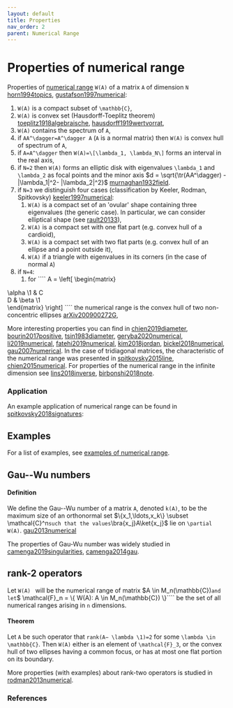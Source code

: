 ```yaml
---
layout: default
title: Properties
nav_order: 2
parent: Numerical Range
---
```


Properties of numerical range
=============================

Properties of [numerical range](/numerical-range/) ``W(A)`` of a matrix
``A`` of dimension ``N`` [horn1994topics](@cite), [gustafson1997numerical](@cite):

1.  ``W(A)`` is a compact subset of ``\mathbb{C}``,
2.  ``W(A)`` is convex set (Hausdorff-Toeplitz theorem) [toeplitz1918algebraische](@cite), [hausdorff1919wertvorrat](@cite),
3.  ``W(A)`` contains the spectrum of ``A``,
4.  if ``AA^\dagger=A^\dagger A`` (``A`` is a normal matrix) then
    ``W(A)`` is convex hull of spectrum of ``A``,
5.  if ``A=A^\dagger`` then ``W(A)=\[\lambda_1, \lambda_N\]`` forms
    an interval in the real axis,
6.  if ``N=2`` then ``W(A)`` forms an elliptic disk with eigenvalues
    ``\lambda_1`` and ``\lambda_2`` as focal points and the minor axis
    \$d = \sqrt{\tr(AA^\dagger) - \|\lambda_1\|^2-
    \|\lambda_2\|^2}\$ [murnaghan1932field](@cite).
7.  if ``N=3`` we distinguish four cases (classification by Keeler,
    Rodman, Spitkovsky) [keeler1997numerical](@cite):
    1.  ``W(A)`` is a compact set of an \'ovular\' shape containing
        three eigenvalues (the generic case). In particular, we can
        consider elliptical shape (see [rault20133](@cite)),
    2.  ``W(A)`` is a compact set with one flat part (e.g. convex hull
        of a cardioid),
    3.  ``W(A)`` is a compact set with two flat parts (e.g. convex hull
        of an ellipse and a point outside it),
    4.  ``W(A)`` if a triangle with eigenvalues in its corners (in the
        case of normal ``A``)
8.  if ``N=4``:
    1.  for ```` A = \left\[ \begin{matrix}

\alpha \1 & C\
D & \beta \1\
\end{matrix} \right\] ```` the numerical range is the convex hull of
two non-concentric ellipses [arXiv200900272G](@cite),

More interesting properties you can find in [chien2019diameter](@cite),
[bourin2017positive](@cite), [tsin1983diameter](@cite), [geryba2020numerical](@cite), [li2019numerical](@cite), [fatehi2019numerical](@cite), [kim2018jordan](@cite), [bickel2018numerical](@cite), [gau2007numerical](@cite). In the case of
tridiagonal matrices, the characteristic of the numerical range was
presented in [spitkovsky2015line](@cite), [chien2015numerical](@cite).
For properties of the numerical range in the infinite dimension see [lins2018inverse](@cite), [birbonshi2018note](@cite).

### Application

An example application of numerical range can be found in [spitkovsky2018signatures](@cite):

Examples
--------

For a list of examples, see [examples of numerical
range](/numerical-range/examples).

Gau--Wu numbers
---------------

#### Definition

We define the Gau--Wu number of a matrix ``A``, denoted ``k(A)``, to be
the maximum size of an orthonormal set \$\\{x_1,\ldots,x_k\\} \subset
\mathcal{C}^n`` such that the values ``\bra{x_j}A\ket{x_j}\$ lie on
``\partial W(A)``. [gau2013numerical](@cite)

The properties of Gau-Wu number was widely studied in [camenga2019singularities](@cite), [camenga2014gau](@cite).

rank-2 operators
----------------

Let ``W(A) `` will be the numerical range of matrix \$A \in
M_n(\mathbb{C})`` and let ``\$ \mathcal{F}_n = \\{ W(A): A \in
M_n(\mathbb{C}) \\}```` be the set of all numerical ranges arising in
``n`` dimensions.

#### Theorem

Let `` A `` be such operator that ``rank(A− \lambda \1)=2`` for some
``\lambda \in \mathbb{C}``. Then ``W(A)`` either is an element of
``\mathcal{F}_3``, or the convex hull of two ellipses having a common
focus, or has at most one flat portion on its boundary.

More properties (with examples) about rank-two operators is studied in
[rodman2013numerical](@cite).

### References
